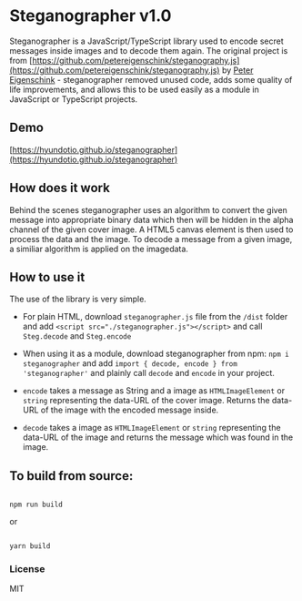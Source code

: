 # Steganographer v1.0
Steganographer is a JavaScript/TypeScript library used to encode secret messages inside images and to decode them again. The original project is from [https://github.com/petereigenschink/steganography.js](https://github.com/petereigenschink/steganography.js) by [Peter Eigenschink](https://github.com/petereigenschink) - steganographer removed unused code, adds some quality of life improvements, and allows this to be used easily as a module in JavaScript or TypeScript projects.

## Demo
[https://hyundotio.github.io/steganographer](https://hyundotio.github.io/steganographer)

## How does it work
Behind the scenes steganographer uses an algorithm to convert the given message into appropriate binary data which then will be hidden in the alpha channel of the given cover image. A HTML5 canvas element is then used to process the data and the image. To decode a message from a given image, a similiar algorithm is applied on the imagedata.

## How to use it
The use of the library is very simple.
- For plain HTML, download `steganographer.js` file from the `/dist` folder and add `<script src="./steganographer.js"></script>` and call `Steg.decode` and `Steg.encode`
- When using it as a module, download steganographer from npm: `npm i steganographer` and add `import { decode, encode } from 'steganographer'` and plainly call `decode` and `encode` in your project.

- `encode` takes a message as String and a image as `HTMLImageElement` or `string` representing the data-URL of the cover image. Returns the data-URL of the image with the encoded message inside.
- `decode` takes a image as `HTMLImageElement` or `string` representing the data-URL of the image and returns the message which was found in the image.

## To build from source:

```

npm run build

```

  

or

  

```

yarn build

```

### License
MIT

  
